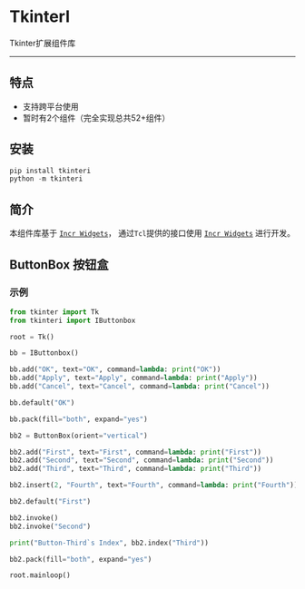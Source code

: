 # TkinterI 
Tkinter扩展组件库

--- 

## 特点

- 支持跨平台使用
- 暂时有2个组件（完全实现总共52+组件）

## 安装
```python
pip install tkinteri
python -m tkinteri
```

## 简介
本组件库基于
[`Incr Widgets`](https://wiki.tcl-lang.org/page/incr+Widgets)，
通过`Tcl`提供的接口使用
[`Incr Widgets`](https://wiki.tcl-lang.org/page/incr+Widgets)
进行开发。

## ButtonBox 按钮盒
### 示例
```python
from tkinter import Tk
from tkinteri import IButtonbox

root = Tk()

bb = IButtonbox()

bb.add("OK", text="OK", command=lambda: print("OK"))
bb.add("Apply", text="Apply", command=lambda: print("Apply"))
bb.add("Cancel", text="Cancel", command=lambda: print("Cancel"))

bb.default("OK")

bb.pack(fill="both", expand="yes")

bb2 = ButtonBox(orient="vertical")

bb2.add("First", text="First", command=lambda: print("First"))
bb2.add("Second", text="Second", command=lambda: print("Second"))
bb2.add("Third", text="Third", command=lambda: print("Third"))

bb2.insert(2, "Fourth", text="Fourth", command=lambda: print("Fourth"))

bb2.default("First")

bb2.invoke()
bb2.invoke("Second")

print("Button-Third`s Index", bb2.index("Third"))

bb2.pack(fill="both", expand="yes")

root.mainloop()
```